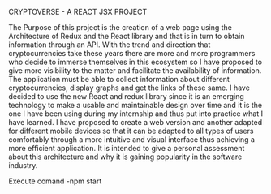 CRYPTOVERSE - A REACT JSX PROJECT

The Purpose of this project is the creation of a web page using the Architecture of Redux and
the React library and that is in turn to obtain information through an API.
With the trend and direction that cryptocurrencies take these years there are more and more
programmers who decide to immerse themselves in this ecosystem so I have proposed to give
more visibility to the matter and facilitate the availability of information.
The application must be able to collect information about different cryptocurrencies, display
graphs and get the links of these same. I have decided to use the new React and redux library
since it is an emerging technology to make a usable and maintainable design over time and it
is the one I have been using during my internship and thus put into practice what I have
learned. I have proposed to create a web version and another adapted for different mobile
devices so that it can be adapted to all types of users comfortably through a more intuitive
and visual interface thus achieving a more efficient application. It is intended to give a
personal assessment about this architecture and why it is gaining popularity in the software
industry.


Execute comand -npm start
